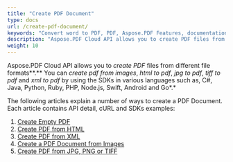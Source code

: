 ```yaml
---
title: "Create PDF Document"
type: docs
url: /create-pdf-document/
keywords: "Convert word to PDF, PDF, Aspose.PDF Features, documentation, C#, Java, Python, Go, Node.Js, create pdf from images, html to pdf, jpg to pdf, tiff to pdf, xml to pdf, Python, Java, C#, PHP, Ruby, Swift, Android, Go"
description: "Aspose.PDF Cloud API allows you to create PDF files from different file formats. You can create pdf from images, html to pdf, jpg to pdf, tiff to pdf, xml to pdf by using the SDKs in various languages such as, C#, Java, Python, Ruby, PHP, Node.js, Swift, Android and Go."
weight: 10
---
```


Aspose.PDF Cloud API allows you to *create PDF* files from different file formats**.** You can *create pdf from images*, *html to pdf*, *jpg to pdf*, *tiff to pdf* and *xml to pdf* by using the SDKs in various languages such as, C#, Java, Python, Ruby, PHP, Node.js, Swift, Android and Go*.*

The following articles explain a number of ways to create a PDF Document. Each article contains API detail, cURL and SDKs examples:

1. [Create Empty PDF](/pdf/create-empty-pdf/)
1. [Create PDF from HTML](/pdf/create-pdf-from-html/)
1. [Create PDF from XML](/pdf/create-pdf-from-xml/)
1. [Create a PDF Document from Images](/pdf/create-pdf-document-from-images/)
1. [Create PDF from JPG, PNG or TIFF](/pdf/create-pdf-from-jpg-png-or-tiff/)




